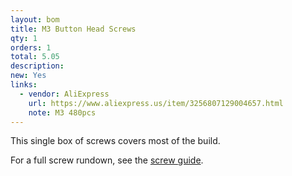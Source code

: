 ```yaml
---
layout: bom
title: M3 Button Head Screws
qty: 1
orders: 1
total: 5.05
description: 
new: Yes
links:
  - vendor: AliExpress
    url: https://www.aliexpress.us/item/3256807129004657.html
    note: M3 480pcs
---
```


This single box of screws covers most of the build.

For a full screw rundown, see the [screw guide](/guides/screws).